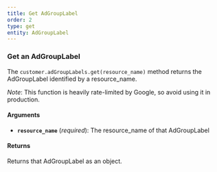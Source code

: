 ```yaml
---
title: Get AdGroupLabel
order: 2
type: get
entity: AdGroupLabel
---
```


### Get an AdGroupLabel

The `customer.adGroupLabels.get(resource_name)` method returns the AdGroupLabel identified by a resource_name.

_Note_: This function is heavily rate-limited by Google, so avoid using it in production.

#### Arguments

- **`resource_name`** (_required_): The resource_name of that AdGroupLabel

#### Returns

Returns that AdGroupLabel as an object.
